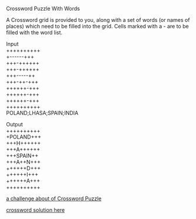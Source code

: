 Crossword Puzzle With Words

A  Crossword grid is provided to you, along with a set of words (or names of places) which need to be filled into the grid.
Cells marked with a - are to be filled with the word list.


Input  
++++++++++  
+------+++  
+++-++++++  
+++-++++++  
+++-----++  
+++-++-+++  
++++++-+++  
++++++-+++  
++++++-+++  
++++++++++  
POLAND;LHASA;SPAIN;INDIA  	


Output  
++++++++++  
+POLAND+++  
+++H++++++  
+++A++++++  
+++SPAIN++  
+++A++N+++  
++++++D+++  
++++++I+++  
++++++A+++  
++++++++++  

[a challenge about of Crossword Puzzle](https://www.hackerrank.com/challenges/crossword-puzzle/problem)  

[crossword solution here](./crossword.py)  
